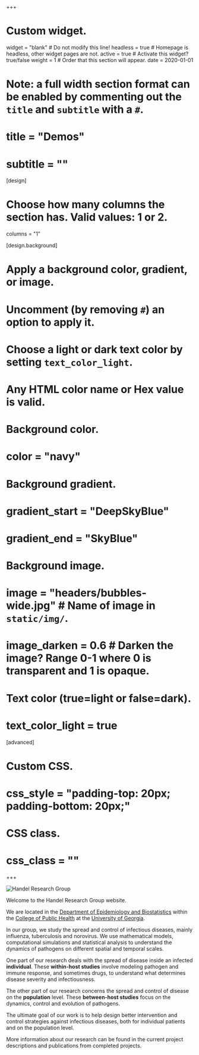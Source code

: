 +++
# Custom widget.
widget = "blank"  # Do not modify this line!
headless = true  # Homepage is headless, other widget pages are not.
active = true  # Activate this widget? true/false
weight = 1  # Order that this section will appear.
date = 2020-01-01

# Note: a full width section format can be enabled by commenting out the `title` and `subtitle` with a `#`.
# title = "Demos"
# subtitle = ""


[design]
# Choose how many columns the section has. Valid values: 1 or 2.
  columns = "1"

[design.background]
  # Apply a background color, gradient, or image.
  #   Uncomment (by removing `#`) an option to apply it.
  #   Choose a light or dark text color by setting `text_color_light`.
  #   Any HTML color name or Hex value is valid.

  # Background color.
  # color = "navy"
  
  # Background gradient.
  # gradient_start = "DeepSkyBlue"
  # gradient_end = "SkyBlue"
  
  # Background image.
  # image = "headers/bubbles-wide.jpg"  # Name of image in `static/img/`.
  # image_darken = 0.6  # Darken the image? Range 0-1 where 0 is transparent and 1 is opaque.

  # Text color (true=light or false=dark).
  # text_color_light = true

[advanced]
 # Custom CSS. 
 # css_style = "padding-top: 20px; padding-bottom: 20px;"
 
 # CSS class.
 # css_class = ""

+++

![Handel Research Group](./img/headerimage.png)


Welcome to the Handel Research Group website.

We are located in the [Department of Epidemiology and Biostatistics](http://www.publichealth.uga.edu/epibio/) within the [College of Public Health](http://www.publichealth.uga.edu/) at the [University of Georgia](https://www.uga.edu/).

In our group, we study the spread and control of infectious diseases, mainly influenza, tuberculosis and norovirus. We use mathematical models, computational simulations and statistical analysis to understand the dynamics of pathogens on different spatial and temporal scales.

One part of our research deals with the spread of disease inside an infected **individual**. These **within-host studies** involve modeling pathogen and immune response, and sometimes drugs, to understand what determines disease severity and infectiousness.

The other part of our research concerns the spread and control of disease on the **population** level. These **between-host studies** focus on the dynamics, control and evolution of pathogens.

The ultimate goal of our work is to help design better intervention and control strategies against infectious diseases, both for individual patients and on the population level.

More information about our research can be found in the current project descriptions and publications from completed projects.
